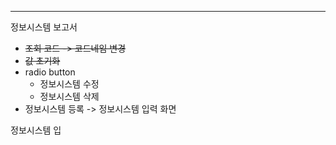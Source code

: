 
****
정보시스템 보고서
- ~~조회 코드 -> 코드네임 변경~~
- ~~값 초기화~~
- radio button
	- 정보시스템 수정
	- 정보시스템 삭제
- 정보시스템 등록 -> 정보시스템 입력 화면

정보시스템 입